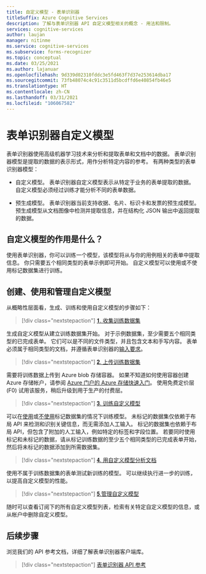 ```yaml
---
title: 自定义模型 - 表单识别器
titleSuffix: Azure Cognitive Services
description: 了解与表单识别器 API 自定义模型相关的概念 - 用法和限制。
services: cognitive-services
author: laujan
manager: nitinme
ms.service: cognitive-services
ms.subservice: forms-recognizer
ms.topic: conceptual
ms.date: 03/25/2021
ms.author: lajanuar
ms.openlocfilehash: 9d339d02310fddc3e5fd463f7d37e253614dba17
ms.sourcegitcommit: 73fb48074c4c91c3511d5bcdffd6e40854fb46e5
ms.translationtype: HT
ms.contentlocale: zh-CN
ms.lasthandoff: 03/31/2021
ms.locfileid: "106067582"
---
```

# <a name="form-recognizer-custom-models"></a>表单识别器自定义模型

表单识别器使用高级机器学习技术来分析和提取表单和文档中的数据。 表单识别器模型是提取的数据的表示形式，用作分析特定内容的参考。 有两种类型的表单识别器模型：

* 自定义模型。 表单识别器自定义模型表示从特定于业务的表单提取的数据。 自定义模型必须经过训练才能分析不同的表单数据。

* 预生成模型。 表单识别器当前支持收据、名片、标识卡和发票的预生成模型。 预生成模型从文档图像中检测并提取信息，并在结构化 JSON 输出中返回提取的数据。

## <a name="what-does-a-custom-model-do"></a>自定义模型的作用是什么？

使用表单识别器，你可以训练一个模型，该模型将从与你的用例相关的表单中提取信息。 你只需要五个相同类型的表单示例即可开始。 自定义模型可以使用或不使用标记数据集进行训练。

## <a name="create-use-and-manage-your-custom-model"></a>创建、使用和管理自定义模型

从概略性层面看，生成、训练和使用自定义模型的步骤如下：

> [!div class="nextstepaction"]
>[&#120783;. 收集训练数据集](build-training-data-set.md#custom-model-input-requirements)

生成自定义模型从建立训练数据集开始。 对于示例数据集，至少需要五个相同类型的已完成表单。 它们可以是不同的文件类型，并且包含文本和手写内容。 表单必须属于相同类型的文档，并遵循表单识别器的[输入要求](build-training-data-set.md#custom-model-input-requirements)。  

> [!div class="nextstepaction"]
> [&#120784;. 上传训练数据集](build-training-data-set.md#upload-your-training-data)

需要将训练数据上传到 Azure blob 存储容器。 如果不知道如何使用容器创建 Azure 存储帐户，请参阅 [Azure 门户的 Azure 存储快速入门](../../storage/blobs/storage-quickstart-blobs-portal.md)。 使用免费定价层 (F0) 试用该服务，稍后升级到用于生产的付费层。  

> [!div class="nextstepaction"]
>[&#120785;. 训练自定义模型](quickstarts/client-library.md#train-a-custom-model)

可以在[使用](quickstarts/client-library.md#train-a-model-with-labels)或[不使用](quickstarts/client-library.md#train-a-model-without-labels)标记数据集的情况下训练模型。 未标记的数据集仅依赖于布局 API 来检测和识别关键信息，而无需添加人工输入。 标记的数据集也依赖于布局 API，但包含了附加的人工输入，例如特定的标签和字段位置。 若要同时使用标记和未标记的数据，请从标记训练数据的至少五个相同类型的已完成表单开始，然后将未标记的数据添加到所需数据集。  

>[!div class="nextstepaction"]
>[&#120786;. 用自定义模型分析文档](quickstarts/client-library.md#analyze-forms-with-a-custom-model)

使用不属于训练数据集的表单测试新训练的模型。 可以继续执行进一步的训练，以提高自定义模型的性能。  

> [!div class="nextstepaction"]
>[&#120787;.管理自定义模型](quickstarts/client-library.md#manage-custom-models)

随时可以查看订阅下的所有自定义模型列表，检索有关特定自定义模型的信息，或从帐户中删除自定义模型。

## <a name="next-steps"></a>后续步骤

浏览我们的 API 参考文档，详细了解表单识别器客户端库。

> [!div class="nextstepaction"]
> [表单识别器 API 参考](https://westcentralus.dev.cognitive.microsoft.com/docs/services/form-recognizer-api-v2-1-preview-3/operations/AnalyzeWithCustomForm)
>
